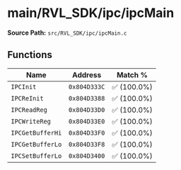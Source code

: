 # main/RVL_SDK/ipc/ipcMain

**Source Path:** `src/RVL_SDK/ipc/ipcMain.c`

## Functions

| Name | Address | Match % |
|------|---------|---------|
| `IPCInit` | `0x804D333C` | :white_check_mark: (100.0%) |
| `IPCReInit` | `0x804D3388` | :white_check_mark: (100.0%) |
| `IPCReadReg` | `0x804D33D0` | :white_check_mark: (100.0%) |
| `IPCWriteReg` | `0x804D33E0` | :white_check_mark: (100.0%) |
| `IPCGetBufferHi` | `0x804D33F0` | :white_check_mark: (100.0%) |
| `IPCGetBufferLo` | `0x804D33F8` | :white_check_mark: (100.0%) |
| `IPCSetBufferLo` | `0x804D3400` | :white_check_mark: (100.0%) |